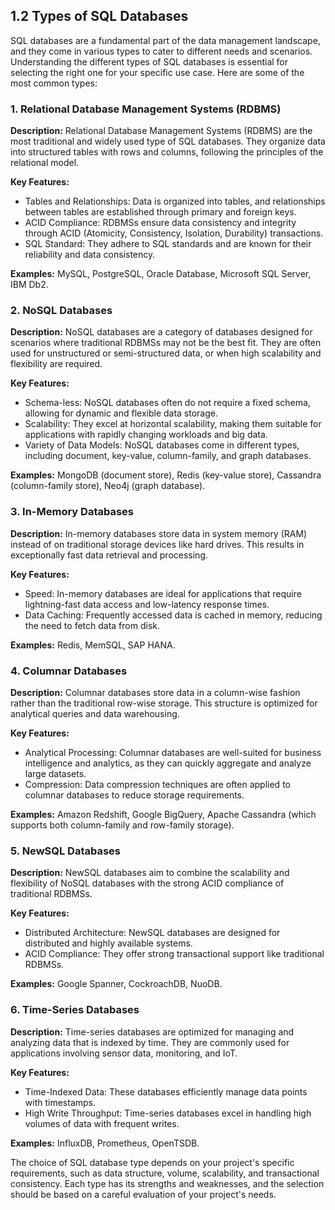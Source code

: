 ## 1.2 Types of SQL Databases

SQL databases are a fundamental part of the data management landscape, and they come in various types to cater to different needs and scenarios. Understanding the different types of SQL databases is essential for selecting the right one for your specific use case. Here are some of the most common types:

### 1. Relational Database Management Systems (RDBMS)

**Description:** Relational Database Management Systems (RDBMS) are the most traditional and widely used type of SQL databases. They organize data into structured tables with rows and columns, following the principles of the relational model.

**Key Features:**
- Tables and Relationships: Data is organized into tables, and relationships between tables are established through primary and foreign keys.
- ACID Compliance: RDBMSs ensure data consistency and integrity through ACID (Atomicity, Consistency, Isolation, Durability) transactions.
- SQL Standard: They adhere to SQL standards and are known for their reliability and data consistency.

**Examples:** MySQL, PostgreSQL, Oracle Database, Microsoft SQL Server, IBM Db2.

### 2. NoSQL Databases

**Description:** NoSQL databases are a category of databases designed for scenarios where traditional RDBMSs may not be the best fit. They are often used for unstructured or semi-structured data, or when high scalability and flexibility are required.

**Key Features:**
- Schema-less: NoSQL databases often do not require a fixed schema, allowing for dynamic and flexible data storage.
- Scalability: They excel at horizontal scalability, making them suitable for applications with rapidly changing workloads and big data.
- Variety of Data Models: NoSQL databases come in different types, including document, key-value, column-family, and graph databases.

**Examples:** MongoDB (document store), Redis (key-value store), Cassandra (column-family store), Neo4j (graph database).

### 3. In-Memory Databases

**Description:** In-memory databases store data in system memory (RAM) instead of on traditional storage devices like hard drives. This results in exceptionally fast data retrieval and processing.

**Key Features:**
- Speed: In-memory databases are ideal for applications that require lightning-fast data access and low-latency response times.
- Data Caching: Frequently accessed data is cached in memory, reducing the need to fetch data from disk.

**Examples:** Redis, MemSQL, SAP HANA.

### 4. Columnar Databases

**Description:** Columnar databases store data in a column-wise fashion rather than the traditional row-wise storage. This structure is optimized for analytical queries and data warehousing.

**Key Features:**
- Analytical Processing: Columnar databases are well-suited for business intelligence and analytics, as they can quickly aggregate and analyze large datasets.
- Compression: Data compression techniques are often applied to columnar databases to reduce storage requirements.

**Examples:** Amazon Redshift, Google BigQuery, Apache Cassandra (which supports both column-family and row-family storage).

### 5. NewSQL Databases

**Description:** NewSQL databases aim to combine the scalability and flexibility of NoSQL databases with the strong ACID compliance of traditional RDBMSs.

**Key Features:**
- Distributed Architecture: NewSQL databases are designed for distributed and highly available systems.
- ACID Compliance: They offer strong transactional support like traditional RDBMSs.

**Examples:** Google Spanner, CockroachDB, NuoDB.

### 6. Time-Series Databases

**Description:** Time-series databases are optimized for managing and analyzing data that is indexed by time. They are commonly used for applications involving sensor data, monitoring, and IoT.

**Key Features:**
- Time-Indexed Data: These databases efficiently manage data points with timestamps.
- High Write Throughput: Time-series databases excel in handling high volumes of data with frequent writes.

**Examples:** InfluxDB, Prometheus, OpenTSDB.

The choice of SQL database type depends on your project's specific requirements, such as data structure, volume, scalability, and transactional consistency. Each type has its strengths and weaknesses, and the selection should be based on a careful evaluation of your project's needs.
